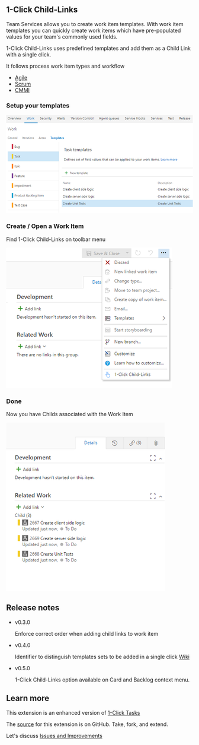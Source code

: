 ## 1-Click Child-Links ##

Team Services allows you to create work item templates.
With work item templates you can quickly create work items which have pre-populated values for your team's commonly used fields.

1-Click Child-Links uses predefined templates and add them as a Child Link with a single click.

It follows process work item types and workflow
* <a href="https://www.visualstudio.com/en-us/docs/work/guidance/agile-process-workflow" target="_blank">Agile</a>
* <a href="https://www.visualstudio.com/en-us/docs/work/guidance/scrum-process-workflow" target="_blank">Scrum</a>
* <a href="https://www.visualstudio.com/en-us/docs/work/guidance/cmmi-process-workflow" target="_blank">CMMI</a>

### Setup your templates ###



![Export](img/screen01.png)

### Create / Open a Work Item ###

Find 1-Click Child-Links on toolbar menu

![Export](img/screen02.png)

### Done ###

Now you have Childs associated with the Work Item

![Export](img/screen03.png)

## Release notes ##

* v0.3.0 

    Enforce correct order when adding child links to work item

* v0.4.0

    Identifier to distinguish templates sets to be added in a single click  <a href="https://github.com/figueiredorui/1-click-child-links/wiki/Group-templates-with-identifier" target="_blank">Wiki</a>

* v0.5.0

    1-Click Child-Links option available on Card and Backlog context menu.

## Learn more ##

This extension is an enhanced version of <a href="https://marketplace.visualstudio.com/items?itemName=ruifig.vsts-work-item-one-click-tasks" target="_blank">1-Click Tasks</a>

The <a href="https://github.com/figueiredorui/1-click-child-links" target="_blank">source</a> for this extension is on GitHub. Take, fork, and extend.

Let's discuss <a href="https://github.com/figueiredorui/1-click-child-links/issues" target="_blank">Issues and Improvements</a>